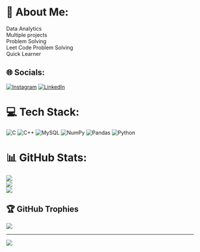 # 💫 About Me:
Data Analytics<br>Multiple projects<br>Problem Solving<br>Leet Code Problem Solving <br>Quick Learner<br>

## 🌐 Socials:
[![Instagram](https://img.shields.io/badge/Instagram-%23E4405F.svg?logo=Instagram&logoColor=white)](https://instagram.com/https://www.instagram.com/safal.1216/) [![LinkedIn](https://img.shields.io/badge/LinkedIn-%230077B5.svg?logo=linkedin&logoColor=white)](https://linkedin.com/in/https://www.linkedin.com/in/safal-mehrotra-062205228/) 

# 💻 Tech Stack:
![C](https://img.shields.io/badge/c-%2300599C.svg?style=plastic&logo=c&logoColor=white) ![C++](https://img.shields.io/badge/c++-%2300599C.svg?style=plastic&logo=c%2B%2B&logoColor=white) ![MySQL](https://img.shields.io/badge/mysql-%2300f.svg?style=plastic&logo=mysql&logoColor=white) ![NumPy](https://img.shields.io/badge/numpy-%23013243.svg?style=plastic&logo=numpy&logoColor=white) ![Pandas](https://img.shields.io/badge/pandas-%23150458.svg?style=plastic&logo=pandas&logoColor=white) ![Python](https://img.shields.io/badge/python-3670A0?style=plastic&logo=python&logoColor=ffdd54)
# 📊 GitHub Stats:
![](https://github-readme-stats.vercel.app/api?username=safal1216&theme=dark&hide_border=false&include_all_commits=false&count_private=false)<br/>
![](https://github-readme-streak-stats.herokuapp.com/?user=safal1216&theme=dark&hide_border=false)<br/>
![](https://github-readme-stats.vercel.app/api/top-langs/?username=safal1216&theme=dark&hide_border=false&include_all_commits=false&count_private=false&layout=compact)

## 🏆 GitHub Trophies
![](https://github-profile-trophy.vercel.app/?username=safal1216&theme=radical&no-frame=false&no-bg=true&margin-w=4)

---
[![](https://visitcount.itsvg.in/api?id=safal1216&icon=0&color=0)](https://visitcount.itsvg.in)

<!-- Proudly created with GPRM ( https://gprm.itsvg.in ) -->
